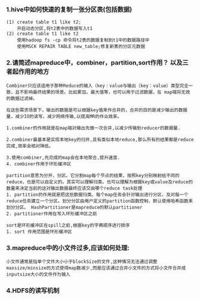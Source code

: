 ### 1.hive中如何快速的复制一张分区表(包括数据)
    (1) create table t1 like t2;
        开启动态分区,将t2表中的数据写入t1
    (2) create table t1 like t2
        使用hadoop fs -cp 命令将t2表的数据复制到t1中的数据路径中
        使用MSCK REPAIR TABLE new_table;修复新表的分区元数据

### 2.请简述mapreduce中，combiner，partition,sort作用？ 以及三者起作用的地方
    Combiner只应该适用于那种Reduce的输入（key：value与输出（key：value）类型完全一致，且不影响最终结果的场景。比如累加，最大值等，也可以用于过滤数据，在 map端将无效的数据过滤掉。

    在这些需求场景下，输出的数据是可以根据key值来作合并的，合并的目的是减少输出的数据量，减少IO的读写，减少网络传输,以提高MR的作业效率。

    1.combiner的作用就是在map端对输出先做一次合并,以减少传输到reducer的数据量.

    2.combiner最基本是实现本地key的归并,具有类似本地reduce,那么所有的结果都是reduce完成,效率会相对降低。

    3.使用combiner,先完成的map会在本地聚合,提升速度.
    4. combiner作用于环形缓冲区

    partition意思为分开，分区。它分割map每个节点的结果，按照key分别映射给不同的reduce，也是可以自定义的。其实可以理解归类。也可以理解为根据key或value及reduce的数量来决定当前的这对输出数据最终应该交由哪个reduce task处理
    1. partition的作用就是把这些数据归类。每个map任务会针对输出进行分区，及对每一个reduce任务建立一个分区。划分分区由用户定义的partition函数控制，默认使用哈希函数来划分分区。 HashPartitioner是mapreduce的默认partitioner
    2. partitioner作用在写入环形缓冲区之前
    
    sort是环形缓冲区在spill之前,根据key的字典顺序进行排序
    1. sort 作用范围是环形缓冲区

### 3.mapreduce中的小文件过多,应该如何处理:
    小文件通常是指单个文件大小小于blockSize的文件,这种情况无法通过调整maxsize/minsize的方式使得map数减少,而是应该通过合并小文件的方式将小文件合并成inputsize大小的文件作为输入

### 4.HDFS的读写机制
